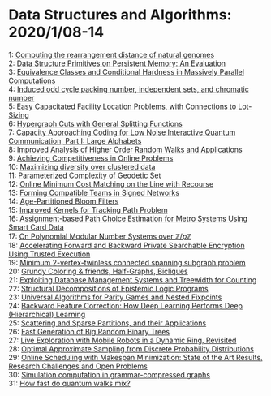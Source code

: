 # Data Structures and Algorithms: 2020/1/08-14  
1: [Computing the rearrangement distance of natural genomes](https://doi.org/10.48550/arXiv.2001.02139)  
2: [Data Structure Primitives on Persistent Memory: An Evaluation](https://doi.org/10.48550/arXiv.2001.02172)  
3: [Equivalence Classes and Conditional Hardness in Massively Parallel  Computations](https://doi.org/10.48550/arXiv.2001.02191)  
4: [Induced odd cycle packing number, independent sets, and chromatic number](https://doi.org/10.48550/arXiv.2001.02411)  
5: [Easy Capacitated Facility Location Problems, with Connections to  Lot-Sizing](https://doi.org/10.48550/arXiv.2001.02727)  
6: [Hypergraph Cuts with General Splitting Functions](https://doi.org/10.48550/arXiv.2001.02817)  
7: [Capacity Approaching Coding for Low Noise Interactive Quantum  Communication, Part I: Large Alphabets](https://doi.org/10.48550/arXiv.2001.02818)  
8: [Improved Analysis of Higher Order Random Walks and Applications](https://doi.org/10.48550/arXiv.2001.02827)  
9: [Achieving Competitiveness in Online Problems](https://doi.org/10.48550/arXiv.2001.03015)  
10: [Maximizing diversity over clustered data](https://doi.org/10.48550/arXiv.2001.03050)  
11: [Parameterized Complexity of Geodetic Set](https://doi.org/10.48550/arXiv.2001.03098)  
12: [Online Minimum Cost Matching on the Line with Recourse](https://doi.org/10.48550/arXiv.2001.03107)  
13: [Forming Compatible Teams in Signed Networks](https://doi.org/10.48550/arXiv.2001.03128)  
14: [Age-Partitioned Bloom Filters](https://doi.org/10.48550/arXiv.2001.03147)  
15: [Improved Kernels for Tracking Path Problem](https://doi.org/10.48550/arXiv.2001.03161)  
16: [Assignment-based Path Choice Estimation for Metro Systems Using Smart  Card Data](https://doi.org/10.48550/arXiv.2001.03196)  
17: [On Polynomial Modular Number Systems over $\mathbb{Z}/p\mathbb{Z}$](https://doi.org/10.48550/arXiv.2001.03741)  
18: [Accelerating Forward and Backward Private Searchable Encryption Using  Trusted Execution](https://doi.org/10.48550/arXiv.2001.03743)  
19: [Minimum $2$-vertex-twinless connected spanning subgraph problem](https://doi.org/10.48550/arXiv.2001.03788)  
20: [Grundy Coloring & friends, Half-Graphs, Bicliques](https://doi.org/10.48550/arXiv.2001.03794)  
21: [Exploiting Database Management Systems and Treewidth for Counting](https://doi.org/10.48550/arXiv.2001.04191)  
22: [Structural Decompositions of Epistemic Logic Programs](https://doi.org/10.48550/arXiv.2001.04219)  
23: [Universal Algorithms for Parity Games and Nested Fixpoints](https://doi.org/10.48550/arXiv.2001.04333)  
24: [Backward Feature Correction: How Deep Learning Performs Deep  (Hierarchical) Learning](https://doi.org/10.48550/arXiv.2001.04413)  
25: [Scattering and Sparse Partitions, and their Applications](https://doi.org/10.48550/arXiv.2001.04447)  
26: [Fast Generation of Big Random Binary Trees](https://doi.org/10.48550/arXiv.2001.04505)  
27: [Live Exploration with Mobile Robots in a Dynamic Ring, Revisited](https://doi.org/10.48550/arXiv.2001.04525)  
28: [Optimal Approximate Sampling from Discrete Probability Distributions](https://doi.org/10.48550/arXiv.2001.04555)  
29: [Online Scheduling with Makespan Minimization: State of the Art Results,  Research Challenges and Open Problems](https://doi.org/10.48550/arXiv.2001.04698)  
30: [Simulation computation in grammar-compressed graphs](https://doi.org/10.48550/arXiv.2001.04760)  
31: [How fast do quantum walks mix?](https://doi.org/10.48550/arXiv.2001.06305)  